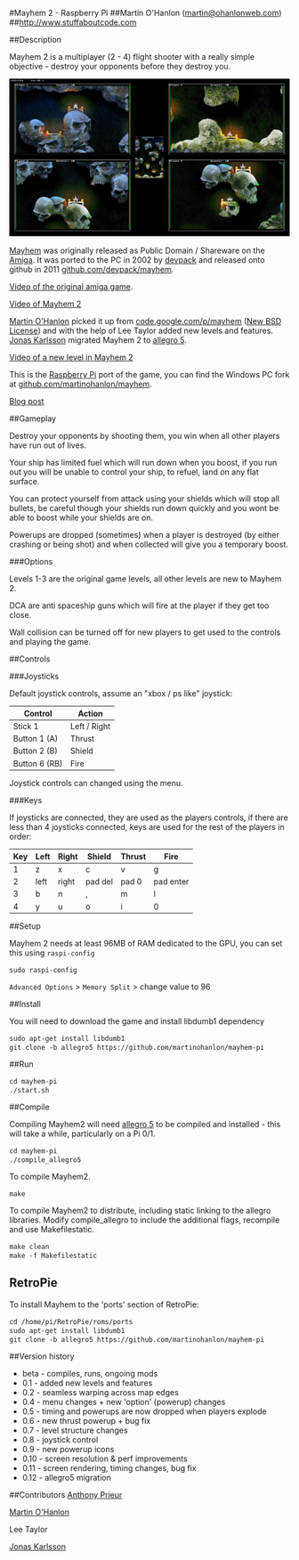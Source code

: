 #Mayhem 2 - Raspberry Pi 
##Martin O'Hanlon (martin@ohanlonweb.com)
##http://www.stuffaboutcode.com

##Description


Mayhem 2 is a multiplayer (2 - 4) flight shooter with a really simple objective - destroy your opponents before they destroy you.

![Mayhem game image](mayhem2.jpg)

[Mayhem](http://www.lemonamiga.com/games/details.php?id=2972) was originally released as Public Domain / Shareware on the [Amiga](https://en.wikipedia.org/wiki/Amiga). It was ported to the PC in 2002 by [devpack](https://github.com/devpack) and released onto github in 2011 [github.com/devpack/mayhem](https://github.com/devpack/mayhem). 

[Video of the original amiga game](https://www.youtube.com/watch?v=fs30DLGxqhs).

[Video of Mayhem 2](https://youtu.be/Vxozz0Ijdr0)

[Martin O'Hanlon](https://github.com/martinohanlon) picked it up from [code.google.com/p/mayhem](https://code.google.com/archive/p/mayhem/) ([New BSD License](https://opensource.org/licenses/BSD-3-Clause)) and with the help of Lee Taylor added new levels and features. [Jonas Karlsson](https://github.com/karjonas) migrated Mayhem 2 to [allegro 5](http://liballeg.org/).

[Video of a new level in Mayhem 2](https://youtu.be/E3mho6J6OG8)

This is the [Raspberry Pi](https://www.raspberrypi.org) port of the game, you can find the Windows PC fork at [github.com/martinohanlon/mayhem](https://github.com/martinohanlon/mayhem). 

[Blog post](http://www.stuffaboutcode.com/2016/04/mayhem-classic-amiga-game-ported-to.html)

##Gameplay

Destroy your opponents by shooting them, you win when all other players have run out of lives.

Your ship has limited fuel which will run down when you boost, if you run out you will be unable to control your ship, to refuel, land on any flat surface.

You can protect yourself from attack using your shields which will stop all bullets, be careful though your shields run down quickly and you wont be able to boost while your shields are on. 

Powerups are dropped (sometimes) when a player is destroyed (by either crashing or being shot) and when collected will give you a temporary boost.

###Options

Levels 1-3 are the original game levels, all other levels are new to Mayhem 2.

DCA are anti spaceship guns which will fire at the player if they get too close.

Wall collision can be turned off for new players to get used to the controls and playing the game.

##Controls

###Joysticks

Default joystick controls, assume an "xbox / ps like" joystick:

Control | Action
--- | --- 
Stick 1 | Left / Right
Button 1 (A) | Thrust
Button 2 (B) | Shield
Button 6 (RB) | Fire

Joystick controls can changed using the menu.

###Keys

If joysticks are connected, they are used as the players controls, if there are less than 4 joysticks connected, keys are used for the rest of the players in order:

Key | Left | Right | Shield | Thrust | Fire
--- | --- | --- | --- | --- | ---
1 | z | x | c | v | g 
2 | left | right | pad del | pad 0 | pad enter
3 | b | n | , | m | l
4 | y | u | o | i | 0

##Setup

Mayhem 2 needs at least 96MB of RAM dedicated to the GPU, you can set this using `raspi-config`

```
sudo raspi-config
```

`Advanced Options` > `Memory Split` > change value to 96

##Install

You will need to download the game and install libdumb1 dependency 

```
sudo apt-get install libdumb1
git clone -b allegro5 https://github.com/martinohanlon/mayhem-pi
```

##Run

```
cd mayhem-pi
./start.sh
```

##Compile

Compiling Mayhem2 will need [allegro 5](https://http://liballeg.org/) to be compiled and installed - this will take a while, particularly on a Pi 0/1.

```
cd mayhem-pi
./compile_allegro5
```

To compile Mayhem2.

```
make
```

To compile Mayhem2 to distribute, including static linking to the allegro libraries. Modify compile_allegro to include the additional flags, recompile and use Makefilestatic.

```
make clean
make -f Makefilestatic
``` 

## RetroPie 

To install Mayhem to the 'ports' section of RetroPie:

```
cd /home/pi/RetroPie/roms/ports
sudo apt-get install libdumb1
git clone -b allegro5 https://github.com/martinohanlon/mayhem-pi
```

##Version history
* beta - compiles, runs, ongoing mods
* 0.1 - added new levels and features
* 0.2 - seamless warping across map edges
* 0.4 - menu changes + new 'option' (powerup) changes
* 0.5 - timing and powerups are now dropped when players explode
* 0.6 - new thrust powerup + bug fix
* 0.7 - level structure changes
* 0.8 - joystick control
* 0.9 - new powerup icons
* 0.10 - screen resolution & perf improvements
* 0.11 - screen rendering, timing changes, bug fix
* 0.12 - allegro5 migration

##Contributors
[Anthony Prieur](https://github.com/devpack)

[Martin O'Hanlon](https://github.com/martinohanlon)

Lee Taylor

[Jonas Karlsson](https://github.com/karjonas)
